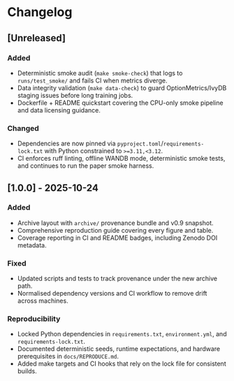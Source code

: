 # Changelog

## [Unreleased]

### Added
- Deterministic smoke audit (`make smoke-check`) that logs to `runs/test_smoke/` and fails CI when metrics diverge.
- Data integrity validation (`make data-check`) to guard OptionMetrics/IvyDB staging issues before long training jobs.
- Dockerfile + README quickstart covering the CPU-only smoke pipeline and data licensing guidance.

### Changed
- Dependencies are now pinned via `pyproject.toml`/`requirements-lock.txt` with Python constrained to `>=3.11,<3.12`.
- CI enforces ruff linting, offline WANDB mode, deterministic smoke tests, and continues to run the paper smoke harness.

## [1.0.0] - 2025-10-24

### Added
- Archive layout with `archive/` provenance bundle and v0.9 snapshot.
- Comprehensive reproduction guide covering every figure and table.
- Coverage reporting in CI and README badges, including Zenodo DOI metadata.

### Fixed
- Updated scripts and tests to track provenance under the new archive path.
- Normalised dependency versions and CI workflow to remove drift across machines.

### Reproducibility
- Locked Python dependencies in `requirements.txt`, `environment.yml`, and `requirements-lock.txt`.
- Documented deterministic seeds, runtime expectations, and hardware prerequisites in `docs/REPRODUCE.md`.
- Added make targets and CI hooks that rely on the lock file for consistent builds.
